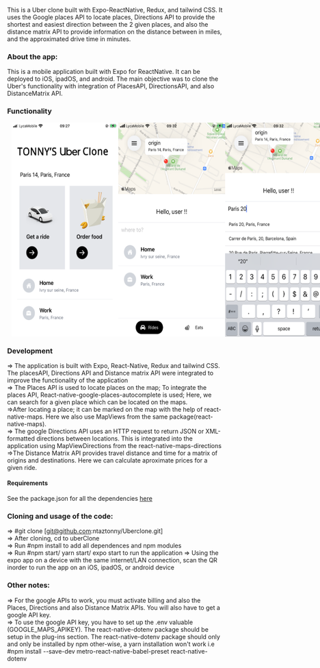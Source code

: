 This is a Uber clone built with Expo-ReactNative, Redux, and tailwind CSS. It uses the Google places API to locate places, Directions API to provide the shortest and easiest direction between the 2 given places, and also the distance matrix API to provide information on the distance between in miles, and the approximated drive time in minutes.

### About the app:

This is a mobile application built with Expo for ReactNative. It can be deployed to iOS, ipadOS, and android. The main objective was to clone the Uber's functionality with integration of PlacesAPI, DirectionsAPI, and also DistanceMatrix API.

### Functionality

<div style="display: flex; margin-left: 10px;">
<img src ="https://github.com/ntaztonny/Uberclone/blob/master/uberClone/Images/Screen1_home.PNG" width ="250" height="500"/>
<img src ="https://github.com/ntaztonny/Uberclone/blob/master/uberClone/Images/Screen2_setOrigin.PNG" width ="250" height="500"/>
<img src ="https://github.com/ntaztonny/Uberclone/blob/master/uberClone/Images/Screen3_Destination.PNG" width ="250" height="500"/>
<img src ="https://github.com/ntaztonny/Uberclone/blob/master/uberClone/Images/Screen4_Directions.PNG" width ="250" height="500"/>
<img src ="https://github.com/ntaztonny/Uberclone/blob/master/uberClone/Images/Screen5_SelectRide.PNG" width ="250" height="500"/>
    <div>
    <ul>
        <li> Home Screen, set an origin location</li>
        <li> The origin is marked on the map</li>
        <li> Set Destination</li>
        <li> Destination is marked and directions are shown  </li>
        <li> Select a ride considering the price and comfort</li>
    </ul>
    </div>
</div>

### Development

=> The application is built with Expo, React-Native, Redux and tailwind CSS. The placesAPI, Directions API and Distance matrix API were integrated to improve the functionality of the application<br/>
=> The Places API is used to locate places on the map; To integrate the places API, React-native-google-places-autocomplete is used; Here, we can search for a given place which can be located on the maps.<br/>
=>After locating a place; it can be marked on the map with the help of react-native-maps. Here we also use MapViews from the same package(react-native-maps).<br/>
=> The google Directions API uses an HTTP request to return JSON or XML-formatted directions between locations. This is integrated into the application using MapViewDirections from the react-native-maps-directions<br />
=>The Distance Matrix API provides travel distance and time for a matrix of origins and destinations. Here we can calculate aproximate prices for a given ride.

#### Requirements

See the package.json for all the dependencies [here](uberClone/package.json)

### Cloning and usage of the code:

=> #git clone [git@github.com:ntaztonny/Uberclone.git]<br />
=> After cloning, cd to uberClone<br />
=> Run #npm install to add all dependences and npm modules<br />
=> Run #npm start/ yarn start/ expo start to run the application
=> Using the expo app on a device with the same internet/LAN connection, scan the QR inorder to run the app on an iOS, ipadOS, or android device

### Other notes:

=> For the google APIs to work, you must activate billing and also the Places, Directions and also Distance Matrix APIs. You will also have to get a google API key.<br/>
=> To use the google API key, you have to set up the .env valuable (GOOGLE_MAPS_APIKEY). The react-native-dotenv package should be setup in the plug-ins section. The react-native-dotenv package should only and only be installed by npm other-wise, a yarn installation won't work i.e <br/>
#npm install --save-dev metro-react-native-babel-preset react-native-dotenv <br/>
